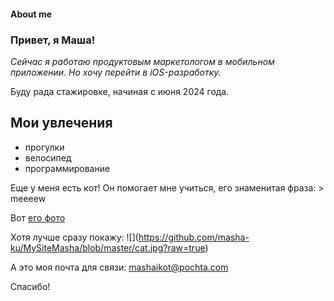 #### About me 

### Привет, я Маша!

 *Сейчас я работаю продуктовым маркетологом в мобильном приложении. Но хочу перейти в iOS-разработку.*
 
Буду рада стажировке, начиная с июня 2024 года.

 ## Мои увлечения
 - прогулки
 - велосипед
 - программирование
  
Еще у меня есть кот! Он помогает мне учиться, его знаменитая фраза: > meeeew

Вот [его фото](https://photos.app.goo.gl/uM3PwV9XHxuVPERt8)

Хотя лучше сразу покажу:
!⁠[]​(https://github.com/masha-ku/MySiteMasha/blob/master/cat.jpg?raw=true)

А это моя почта для связи: <mashaikot@pochta.com>

Спасибо!

